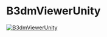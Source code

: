 # B3dmViewerUnity
[![B3dmViewerUnity](http://img.youtube.com/vi/WxYP56atKhM/hqdefault.jpg)](https://youtu.be/WxYP56atKhM)
